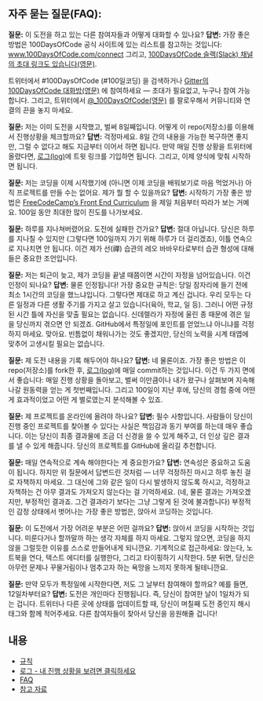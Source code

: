 ## 자주 묻는 질문(FAQ):
  **질문:** 이 도전을 하고 있는 다른 참여자들과 어떻게 대화할 수 있나요?
  **답변:** 가장 좋은 방법은 100DaysOfCode 공식 사이트에 있는 리스트를 참고하는 것입니다: www.100DaysOfCode.com/connect
  그리고, [100DaysOfCode 슬랙(Slack) 채널의 초대 링크도 있습니다(영문)](https://www.100daysofcode.com/slack).

  트위터에서 #100DaysOfCode (#100일코딩) 을 검색하거나 [Gitter의 100DaysOfCode 대화방(영문)](https://gitter.im/Kallaway/100DaysOfCode) 에 참여하세요 — 초대가 필요없고, 누구나 참여 가능합니다. 그리고, 트위터에서 [@_100DaysOfCode(영문)](https://twitter.com/_100DaysOfCode) 를 팔로우해서 커뮤니티와 연결의 끈을 놓지 마세요.

  **질문:** 저는 이미 도전을 시작했고, 벌써 8일째입니다. 어떻게 이 repo(저장소)를 이용해서 진행상황을 체크할까요?
  **답변:** 걱정마세요. 8일 간의 내용을 가능한 복구하면 좋지만, 그럴 수 없다고 해도 지금부터 이어서 하면 됩니다. 만약 매일 진행 상황을 트위터에 올렸다면, [로그(log)](log.md)에 트윗 링크를 기입하면 됩니다. 그리고, 이제 양식에 맞춰 시작하면 됩니다.

  **질문:** 저는 코딩을 이제 시작했기에 (아니면 이제 코딩을 배워보기로 마음 먹었거나) 아직 프로젝트를 만들 수는 없어요. 제가 뭘 할 수 있을까요?
  **답변:** 시작하기 가장 좋은 방법은 [FreeCodeCamp’s Front End Curriculum](https://www.freecodecamp.com/) 을 제일 처음부터 따라가 보는 거예요. 100일 동안 최대한 많이 진도를 나가보세요.

  **질문:** 하루를 지나쳐버렸어요. 도전에 실패한 건가요?
  **답변:** 절대 아닙니다. 당신은 하루를 지나칠 수 있지만 (그렇다면 100일까지 가기 위해 하루가 더 걸리겠죠), 이틀 연속으로 지나치면 안 됩니다. 이건 제가 선(禪) 습관의 레오 바바우타로부터 습관 형성에 대해 들은 중요한 조언입니다.

  **질문:** 저는 퇴근이 늦고, 제가 코딩을 끝낼 때쯤이면 시간이 자정을 넘어있습니다. 이건 인정이 되나요?
  **답변:** 물론 인정됩니다! 가장 중요한 규칙은: 당일 잠자리에 들기 전에 최소 1시간의 코딩을 했느냐입니다. 그렇다면 제대로 하고 계신 겁니다.
  우리 모두는 다른 일정과 다른 생활 주기를 가지고 살고 있습니다(육아, 학교, 일 등). 그러니 어떤 규정된 시간 틀에 자신을 맞출 필요는 없습니다. 신데렐라가 자정에 울린 종 때문에 겪은 일을 당신까지 겪으면 안 되겠죠.
  GitHub에서 특정일에 포인트를 얻었느냐 아니냐를 걱정하지 마세요. 맞아요. 빈틈없이 채워나가는 것도 좋겠지만, 당신의 노력을 시계 태엽에 맞추어 고생시킬 필요는 없습니다.

  **질문:** 제 도전 내용을 기록 해두어야 하나요?
  **답변:** 네 물론이죠. 가장 좋은 방법은 이 repo(저장소)를 fork한 후, [로그(log)](log.md)에 매일 commit하는 것입니다. 이건 두 가지 면에서 좋습니다: 매일 진행 상황을 돌아보고, 벌써 이만큼이나 내가 왔구나 살펴보며 지속해나갈 원동력을 얻는 게 첫번째입니다. 그리고 100일이 지난 후에, 당신의 경험 중에 어떤 게 효과적이었고 어떤 게 별로였는지 분석해볼 수 있죠.

  **질문:** 제 프로젝트를 온라인에 올려야 하나요?
  **답변:** 필수 사항입니다. 사람들이 당신이 진행 중인 프로젝트를 찾아볼 수 있다는 사실은 책임감과 동기 부여를 하는데 매우 좋습니다. 이는 당신이 최종 결과물에 조금 더 신경을 쓸 수 있게 해주고, 더 인상 깊은 결과를 낼 수 있게 해줍니다. 당신의 프로젝트를 GitHub에 올리길 추천합니다.

  **질문:** 매일 연속적으로 계속 해야한다는 게 중요한가요?
  **답변:** 연속성은 중요하고 도움이 됩니다. 하지만 위 질문에서 답변드린 것처럼 — 너무 걱정하진 마시고 하루 놓친 걸로 자책하지 마세요. 그 대신에 그와 같은 일이 다시 발생하지 않도록 하시고, 걱정하고 자책하는 건 아무 결과도 가져오지 않는다는 걸 기억하세요. (네, 물론 결과는 가져오겠지만, 부정적인 결과죠. 그건 결과라기 보다는 그냥 그렇게 된 것에 불과합니다) 부정적인 감정 상태에서 벗어나는 가장 좋은 방법은, 앉아서 코딩하는 것입니다.

  **질문:** 이 도전에서 가장 어려운 부분은 어떤 걸까요?
  **답변:** 앉아서 코딩을 시작하는 것입니다. 미룬다거나 할까말까 하는 생각 자체를 하지 마세요. 그렇지 않으면, 코딩을 하지않을 그럴듯한 이유를 스스로 만들어내게 되니깐요. 기계적으로 접근하세요: 앉는다, 노트북을 연다, 텍스트 에디터를 실행한다, 그리고 타이핑하기 시작한다. 5분 뒤면, 당신은 아무런 문제나 꾸물거림이나 멈추고자 하는 욕망을 느끼지 못하게 될테니깐요.

  **질문:** 만약 모두가 특정일에 시작한다면, 저도 그 날부터 참여해야 할까요? 예를 들면, 12일차부터요?
  **답변:** 도전은 개인마다 진행됩니다. 즉, 당신이 참여한 날이 1일차가 되는 겁니다. 트위터나 다른 곳에 상태를 업데이트할 때, 당신이 며칠째 도전 중인지 해시태그와 함께 적어주세요. 다른 참여자들이 찾아서 당신을 응원해줄 겁니다!

## 내용
* [규칙](rules.md)
* [로그 - 내 진행 상황을 보려면 클릭하세요](log.md)
* [FAQ](FAQ.md)
* [참고 자료](resources.md)
